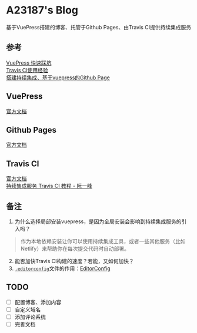 # A23187's Blog
基于VuePress搭建的博客、托管于Github Pages、由Travis CI提供持续集成服务

## 参考 
[VuePress 快速踩坑](https://zhuanlan.zhihu.com/p/36116211)  
[Travis CI使用经验](https://segmentfault.com/a/1190000016603414?utm_source=tag-newest#articleHeader2)  
[搭建持续集成、基于vuepress的Github Page](https://zhuanlan.zhihu.com/p/36390666)  

## VuePress
[官方文档](https://vuepress.vuejs.org/zh/guide/)  

## Github Pages
[官方文档](https://pages.github.com/)  

## Travis CI
[官方文档](https://docs.travis-ci.com/)  
[持续集成服务 Travis CI 教程 - 阮一峰](http://www.ruanyifeng.com/blog/2017/12/travis_ci_tutorial.html)  

## 备注
1. 为什么选择局部安装vuepress，是因为全局安装会影响到持续集成服务的引入吗？
> 作为本地依赖安装让你可以使用持续集成工具，或者一些其他服务（比如 Netlify）来帮助你在每次提交代码时自动部署。
2. 能否加快Travis CI构建的速度？若能，又如何加快？
3. [`.editorconfig`](.editorconfig)文件的作用：[EditorConfig](https://editorconfig.org/)  

## TODO
- [ ] 配置博客、添加内容
- [ ] 自定义域名
- [ ] 添加评论系统
- [ ] 完善文档